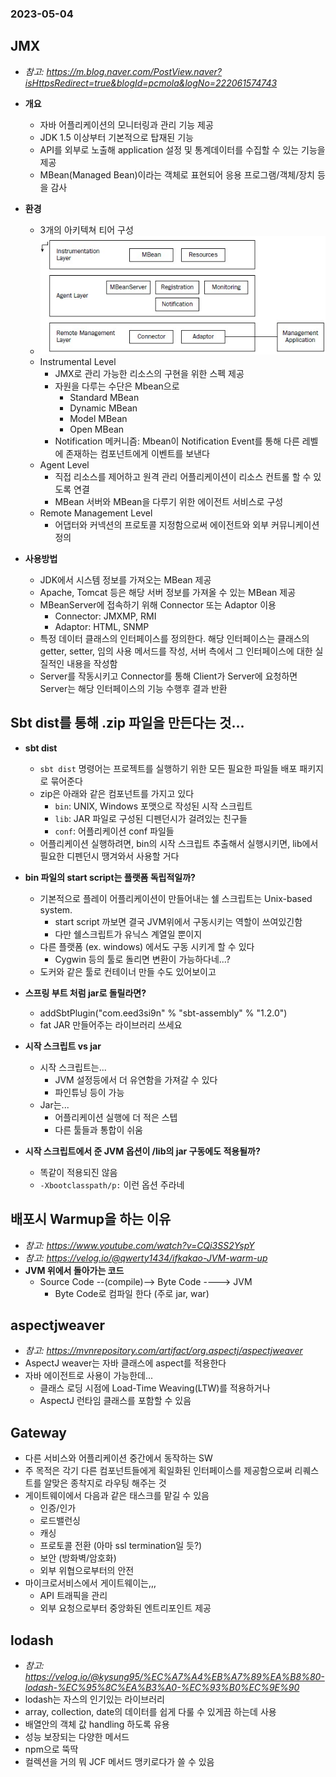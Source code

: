 ### 2023-05-04

## JMX
- *참고: https://m.blog.naver.com/PostView.naver?isHttpsRedirect=true&blogId=pcmola&logNo=222061574743*
- **개요**
  - 자바 어플리케이션의 모니터링과 관리 기능 제공
  - JDK 1.5 이상부터 기본적으로 탑재된 기능
  - API를 외부로 노출해 application 설정 및 통계데이터를 수집할 수 있는 기능을 제공
  - MBean(Managed Bean)이라는 객체로 표현되어 응용 프로그램/객체/장치 등을 감사

- **환경**
  - 3개의 아키텍쳐 티어 구성
  - ![](../images/2023-05-04-jmx.png)
  - Instrumental Level
    - JMX로 관리 가능한 리소스의 구현을 위한 스펙 제공
    - 자원을 다루는 수단은 Mbean으로
      - Standard MBean
      - Dynamic MBean
      - Model MBean
      - Open MBean 
    - Notification 메커니즘: Mbean이 Notification Event를 통해 다른 레벨에 존재하는 컴포넌트에게 이벤트를 보낸다
  - Agent Level
    - 직접 리소스를 제어하고 원격 관리 어플리케이션이 리소스 컨트롤 할 수 있도록 연결
    - MBean 서버와 MBean을 다루기 위한 에이전트 서비스로 구성
  - Remote Management Level
    - 어댑터와 커넥션의 프로토콜 지정함으로써 에이전트와 외부 커뮤니케이션 정의

- **사용방법**
  - JDK에서 시스템 정보를 가져오는 MBean 제공
  - Apache, Tomcat 등은 해당 서버 정보를 가져올 수 있는 MBean 제공
  - MBeanServer에 접속하기 위해 Connector 또는 Adaptor 이용
    - Connector: JMXMP, RMI
    - Adaptor: HTML, SNMP
  - 특정 데이터 클래스의 인터페이스를 정의한다. 해당 인터페이스는 클래스의 getter, setter, 임의 사용 메서드를 작성, 서버 측에서 그 인터페이스에 대한 실질적인 내용을 작성함
  - Server를 작동시키고 Connector를 통해 Client가 Server에 요청하면 Server는 해당 인터페이스의 기능 수행후 결과 반환

## Sbt dist를 통해 .zip 파일을 만든다는 것...
- **sbt dist**
  - `sbt dist` 명령어는 프로젝트를 실행하기 위한 모든 필요한 파일들 배포 패키지로 묶어준다
  - zip은 아래와 같은 컴포넌트를 가지고 있다
    - `bin`: UNIX, Windows 포맷으로 작성된 시작 스크립트
    - `lib`: JAR 파일로 구성된 디펜던시가 걸려있는 친구들
    - `conf`: 어플리케이션 conf 파일들
  - 어플리케이션 실행하려면, bin의 시작 스크립트 추출해서 실행시키면, lib에서 필요한 디펜던시 땡겨와서 사용할 거다

- **bin 파일의 start script는 플랫폼 독립적일까?**
  - 기본적으로 플레이 어플리케이션이 만들어내는 쉘 스크립트는 Unix-based system. 
    - start script 까보면 결국 JVM위에서 구동시키는 역할이 쓰여있긴함
    - 다만 쉘스크립트가 유닉스 계열일 뿐이지
  - 다른 플랫폼 (ex. windows) 에서도 구동 시키게 할 수 있다
    - Cygwin 등의 툴로 돌리면 변환이 가능하다네...?
  - 도커와 같은 툴로 컨테이너 만들 수도 있어보이고

- **스프링 부트 처럼 jar로 돌릴라면?**
  - addSbtPlugin("com.eed3si9n" % "sbt-assembly" % "1.2.0")
  - fat JAR 만들어주는 라이브러리 쓰세요

- **시작 스크립트 vs jar**
  - 시작 스크립트는...
    - JVM 설정등에서 더 유연함을 가져갈 수 있다
    - 파인튜닝 등이 가능
  - Jar는...
    - 어플리케이션 실행에 더 적은 스텝
    - 다른 툴들과 통합이 쉬움

- **시작 스크립트에서 준 JVM 옵션이 /lib의 jar 구동에도 적용될까?**
  - 똑같이 적용되진 않음
  - `-Xbootclasspath/p:` 이런 옵션 주라네

## 배포시 Warmup을 하는 이유
- *참고: https://www.youtube.com/watch?v=CQi3SS2YspY*
- *참고: https://velog.io/@qwerty1434/ifkakao-JVM-warm-up*
- **JVM 위에서 돌아가는 코드**
  - Source Code --(compile)--> Byte Code ----> JVM
    - Byte Code로 컴파일 한다 (주로 jar, war)

## aspectjweaver
- *참고: https://mvnrepository.com/artifact/org.aspectj/aspectjweaver*
- AspectJ weaver는 자바 클래스에 aspect를 적용한다
- 자바 에이전트로 사용이 가능한데...
  - 클래스 로딩 시점에 Load-Time Weaving(LTW)를 적용하거나
  - AspectJ 런타임 클래스를 포함할 수 있음

## Gateway
- 다른 서비스와 어플리케이션 중간에서 동작하는 SW
- 주 목적은 각기 다른 컴포넌트들에게 획일화된 인터페이스를 제공함으로써 리퀘스트를 알맞은 종착지로 라우팅 해주는 것
- 게이트웨이에서 다음과 같은 태스크를 맡길 수 있음
  - 인증/인가
  - 로드밸런싱
  - 캐싱
  - 프로토콜 전환 (아마 ssl termination일 듯?)
  - 보안 (방화벽/암호화)
  - 외부 위협으로부터의 안전
- 마이크로서비스에서 게이트웨이는,,,
  - API 트래픽을 관리
  - 외부 요청으로부터 중앙화된 엔트리포인트 제공

## lodash
- *참고: https://velog.io/@kysung95/%EC%A7%A4%EB%A7%89%EA%B8%80-lodash-%EC%95%8C%EA%B3%A0-%EC%93%B0%EC%9E%90*
- lodash는 자스의 인기있는 라이브러리
- array, collection, date의 데이터를 쉽게 다룰 수 있게끔 하는데 사용
- 배열안의 객체 값 handling 하도록 유용
- 성능 보장되는 다양한 메서드
- npm으로 뚝딱
- 컬렉션을 거의 뭐 JCF 메서드 맹키로다가 쓸 수 있음